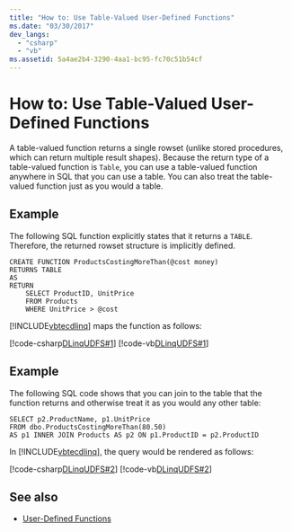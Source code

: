 ```yaml
---
title: "How to: Use Table-Valued User-Defined Functions"
ms.date: "03/30/2017"
dev_langs: 
  - "csharp"
  - "vb"
ms.assetid: 5a4ae2b4-3290-4aa1-bc95-fc70c51b54cf
---
```

# How to: Use Table-Valued User-Defined Functions
A table-valued function returns a single rowset (unlike stored procedures, which can return multiple result shapes). Because the return type of a table-valued function is `Table`, you can use a table-valued function anywhere in SQL that you can use a table. You can also treat the table-valued function just as you would a table.  
  
## Example  
 The following SQL function explicitly states that it returns a `TABLE`. Therefore, the returned rowset structure is implicitly defined.  
  
```  
CREATE FUNCTION ProductsCostingMoreThan(@cost money)  
RETURNS TABLE  
AS  
RETURN  
    SELECT ProductID, UnitPrice  
    FROM Products  
    WHERE UnitPrice > @cost  
```  
  
 [!INCLUDE[vbtecdlinq](../../../../../../includes/vbtecdlinq-md.md)] maps the function as follows:  
  
 [!code-csharp[DLinqUDFS#1](../../../../../../samples/snippets/csharp/VS_Snippets_Data/DLinqUDFS/cs/northwind-tfunc.cs#1)]
 [!code-vb[DLinqUDFS#1](../../../../../../samples/snippets/visualbasic/VS_Snippets_Data/DLinqUDFS/vb/northwind-tfunc.vb#1)]  
  
## Example  
 The following SQL code shows that you can join to the table that the function returns and otherwise treat it as you would any other table:  
  
```  
SELECT p2.ProductName, p1.UnitPrice  
FROM dbo.ProductsCostingMoreThan(80.50)  
AS p1 INNER JOIN Products AS p2 ON p1.ProductID = p2.ProductID  
```  
  
 In [!INCLUDE[vbtecdlinq](../../../../../../includes/vbtecdlinq-md.md)], the query would be rendered as follows:  
  
 [!code-csharp[DLinqUDFS#2](../../../../../../samples/snippets/csharp/VS_Snippets_Data/DLinqUDFS/cs/Program.cs#2)]
 [!code-vb[DLinqUDFS#2](../../../../../../samples/snippets/visualbasic/VS_Snippets_Data/DLinqUDFS/vb/Module1.vb#2)]  
  
## See also
- [User-Defined Functions](../../../../../../docs/framework/data/adonet/sql/linq/user-defined-functions.md)
